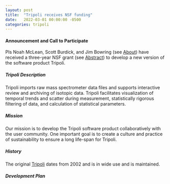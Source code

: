 ```yaml
---
layout: post
title:  "Tripoli receives NSF funding"
date:   2022-03-01 00:00:00 -0500
categories: tripoli
---
```

#### Announcement and Call to Participate
PIs Noah McLean, Scott Burdick, and Jim Bowring (see [About](/Tripoli/about.html)) have received a three-year 
NSF grant (see [Abstract](/Tripoli/nsf_award_abstract.html)) to develop a new version of the software product Tripoli.

##### Tripoli Description
Tripoli imports raw mass spectrometer data files and supports interactive review and archiving of isotopic data. Tripoli facilitates visualization of temporal trends and scatter during measurement, statistically rigorous filtering of data, and calculation of statistical parameters.

##### Mission
Our mission is to develop the Tripoli software product collaboratively with the user community. One important
goal is to create a culture and practice of sustainability to ensure a long life-span for Tripoli.

##### History
The original [Tripoli](https://github.com/bowring/tripoli) dates from 2002 and is in wide use and is maintained.

##### Development Plan
